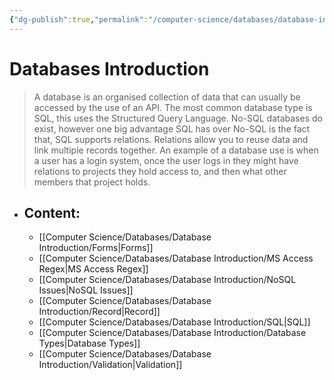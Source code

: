 ```yaml
---
{"dg-publish":true,"permalink":"/computer-science/databases/database-introduction/database-introduction/","dgHomeLink":true,"dgPassFrontmatter":false}
---
```



# Databases Introduction

>A database is an organised collection of data that can usually be accessed by the use of an API. The most common database type is SQL, this uses the Structured Query Language. No-SQL databases do exist, however one big advantage SQL has over No-SQL is the fact that, SQL supports relations. Relations allow you to reuse data and link multiple records together. An example of a database use is when a user has a login system, once the user logs in they might have relations to projects they hold access to, and then what other members that project holds.

- ## Content:
	- [[Computer Science/Databases/Database Introduction/Forms|Forms]]
	- [[Computer Science/Databases/Database Introduction/MS Access Regex|MS Access Regex]]
	- [[Computer Science/Databases/Database Introduction/NoSQL Issues|NoSQL Issues]]
	- [[Computer Science/Databases/Database Introduction/Record|Record]]
	- [[Computer Science/Databases/Database Introduction/SQL|SQL]]
	- [[Computer Science/Databases/Database Introduction/Database Types|Database Types]]
	- [[Computer Science/Databases/Database Introduction/Validation|Validation]]